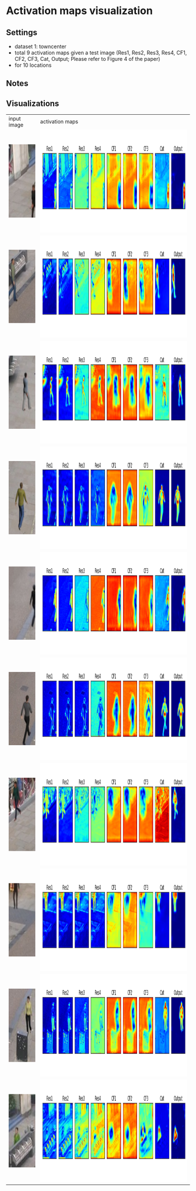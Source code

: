# Activation maps visualization 

## Settings
- dataset 1: towncenter
- total 9 activation maps given a test image (Res1, Res2, Res3, Res4, CF1, CF2, CF3, Cat, Output; Please refer to Figure 4 of the paper)
- for 10 locations 

## Notes



## Visualizations
<table>
    <tr>
        <td> input image </td>
        <td> activation maps </td>
    </tr>
    <tr>
        <td> <img src="src/testscripts/testset1/1.jpg" height="200"> </td>
        <td> <img src="visualize_filters/activationmaps_results/loc1.png" height="280"> </td>
    </tr>
    <tr>
        <td> <img src="src/testscripts/testset1/2.jpg" height="200"> </td>
        <td> <img src="visualize_filters/activationmaps_results/loc2.png" height="280"> </td>
    </tr>
    <tr>
        <td> <img src="src/testscripts/testset1/3.jpg" height="200"> </td>
        <td> <img src="visualize_filters/activationmaps_results/loc3.png" height="280"> </td>
    </tr>
    <tr>
        <td> <img src="src/testscripts/testset1/4.jpg" height="200"> </td>
        <td> <img src="visualize_filters/activationmaps_results/loc4.png" height="280"> </td>
    </tr>
    <tr>
        <td> <img src="src/testscripts/testset1/5.jpg" height="200"> </td>
        <td> <img src="visualize_filters/activationmaps_results/loc5.png" height="280"> </td>
    </tr>
    <tr>
        <td> <img src="src/testscripts/testset1/6.jpg" height="200"> </td>
        <td> <img src="visualize_filters/activationmaps_results/loc6.png" height="280"> </td>
    </tr>
    <tr>
        <td> <img src="src/testscripts/testset1/7.jpg" height="200"> </td>
        <td> <img src="visualize_filters/activationmaps_results/loc7.png" height="280"> </td>
    </tr>
    <tr>
        <td> <img src="src/testscripts/testset1/8.jpg" height="200"> </td>
        <td> <img src="visualize_filters/activationmaps_results/loc8.png" height="280"> </td>
    </tr>
    <tr>
        <td> <img src="src/testscripts/testset1/9.jpg" height="200"> </td>
        <td> <img src="visualize_filters/activationmaps_results/loc9.png" height="280"> </td>
    </tr>
    <tr>
        <td> <img src="src/testscripts/testset1/10.jpg" height="200"> </td>
        <td> <img src="visualize_filters/activationmaps_results/loc10.png" height="280"> </td>
    </tr>
    
</table>



